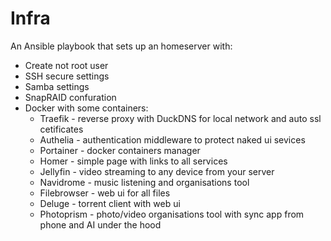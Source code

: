 # Infra

An Ansible playbook that sets up an homeserver with:
  - Create not root user
  - SSH secure settings
  - Samba settings
  - SnapRAID confuration
  - Docker with some containers:
    - Traefik - reverse proxy with DuckDNS for local network and auto ssl cetificates
    - Authelia - authentication middleware to protect naked ui sevices
    - Portainer - docker containers manager
    - Homer - simple page with links to all services
    - Jellyfin - video streaming to any device from your server
    - Navidrome - music listening and organisations tool
    - Filebrowser - web ui for all files
    - Deluge - torrent client with web ui
    - Photoprism - photo/video organisations tool with sync app from phone and AI under the hood